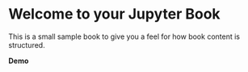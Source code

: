 Welcome to your Jupyter Book
============================

This is a small sample book to give you a feel for how book content is
structured.

**Demo**
